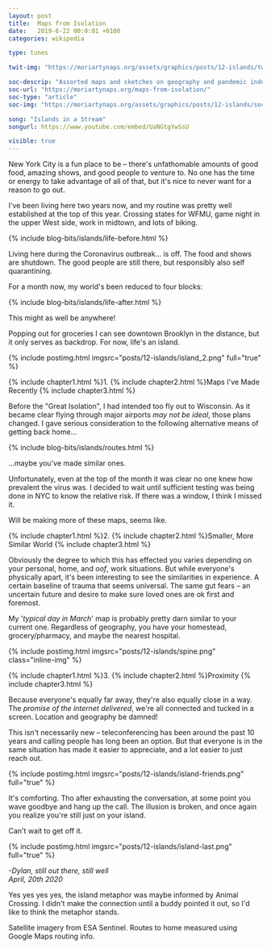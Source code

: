 ```yaml
---
layout: post
title:  Maps from Isolation
date:   2019-6-22 00:0:01 +0100
categories: wikipedia

type: tunes

twit-img: "https://moriartynaps.org/assets/graphics/posts/12-islands/twi-img.png"

soc-descrip: "Assorted maps and sketches on geography and pandemic induced isolation"
soc-url: "https://moriartynaps.org/maps-from-isolation/"
soc-type: "article"
soc-img: "https://moriartynaps.org/assets/graphics/posts/12-islands/soc-img.png"

song: "Islands in a Stream"
songurl: https://www.youtube.com/embed/UaNGtgYwSsU

visible: true
---
```



New York City is a fun place to be – there's unfathomable amounts of good food, amazing shows, and good people to venture to. No one has the time or energy to take advantage of all of that, but it's nice to never want for a reason to go out. 

I've been living here two years now, and my routine was pretty well established at the top of this year. Crossing states for WFMU, game night in the upper West side, work in midtown, and lots of biking.

{% include blog-bits/islands/life-before.html %}

Living here during the Coronavirus outbreak... is off. The food and shows are shutdown. The good people are still there, but responsibly also self quarantining.

For a month now, my world's been reduced to four blocks:

{% include blog-bits/islands/life-after.html %}

This might as well be anywhere!

Popping out for groceries I can see downtown Brooklyn in the distance, but it only serves as backdrop. For now, life's an island.


{% include postimg.html imgsrc="posts/12-islands/island_2.png" full="true" %}

{% include chapter1.html %}1.
{% include chapter2.html %}Maps I've Made Recently
{% include chapter3.html %}

Before the "Great Isolation", I had intended too fly out to Wisconsin. As it became clear flying through major airports _may not be ideal_, those plans changed. I gave serious consideration to the following alternative means of getting back home...

{% include blog-bits/islands/routes.html %}

...maybe you've made similar ones.

Unfortunately, even at the top of the month it was clear no one knew how prevalent the virus was. I decided to wait until sufficient testing was being done in NYC to know the relative risk. If there was a window, I think I missed it. 

Will be making more of these maps, seems like.


{% include chapter1.html %}2.
{% include chapter2.html %}Smaller, More Similar World
{% include chapter3.html %}

Obviously the degree to which this has effected you varies depending on your personal, home, and _oof_, work situations. But while everyone's physically apart, it's been interesting to see the similarities in experience. A certain baseline of trauma that seems universal. The same gut fears – an uncertain future and desire to make sure loved ones are ok first and foremost.

My '_typical day in March_' map is probably pretty darn similar to your current one. Regardless of geography, you have your homestead, grocery/pharmacy, and maybe the nearest hospital.

{% include postimg.html imgsrc="posts/12-islands/spine.png" class="inline-img" %}


{% include chapter1.html %}3.
{% include chapter2.html %}Proximity
{% include chapter3.html %}

Because everyone's equally far away, they're also equally close in a way. The _promise of the internet delivered_, we're all connected and tucked in a screen. Location and geography be damned!

This isn't necessarily new – teleconferencing has been around the past 10 years and calling people has long been an option. But that everyone is in the same situation has made it easier to appreciate, and a lot easier to just reach out.

{% include postimg.html imgsrc="posts/12-islands/island-friends.png" full="true" %}

It's comforting. Tho after exhausting the conversation, at some point you wave goodbye and hang up the call. The illusion is broken, and once again you realize you're still just on your island. 

Can't wait to get off it.

{% include postimg.html imgsrc="posts/12-islands/island-last.png" full="true" %}



<i>-Dylan, still out there, still well<br>
<span class="post-date">April, 20th 2020</span></i>


<div class="notes">
  <p>Yes yes yes yes, the island metaphor was maybe informed by Animal Crossing. I didn't make the connection until a buddy pointed it out, so I'd like to think the metaphor stands.</p>

  Satellite imagery from ESA Sentinel. Routes to home measured using Google Maps routing info.
</div>

